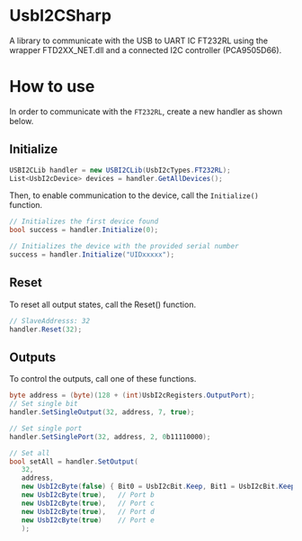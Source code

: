 # UsbI2CSharp
A library to communicate with the USB to UART IC FT232RL using the wrapper FTD2XX_NET.dll and
a connected I2C controller (PCA9505D66).

# How to use
In order to communicate with the `FT232RL`, create a new handler as shown below.

## Initialize
```cs
USBI2CLib handler = new USBI2CLib(UsbI2cTypes.FT232RL);
List<UsbI2cDevice> devices = handler.GetAllDevices();
```

Then, to enable communication to the device, call the `Initialize()` function.
```cs
// Initializes the first device found
bool success = handler.Initialize(0);

// Initializes the device with the provided serial number
success = handler.Initialize("UIDxxxxx");
```

## Reset
To reset all output states, call the Reset() function.
```cs
// SlaveAddresss: 32
handler.Reset(32);
```

## Outputs
To control the outputs, call one of these functions.
```cs
byte address = (byte)(128 + (int)UsbI2cRegisters.OutputPort);
// Set single bit
handler.SetSingleOutput(32, address, 7, true);

// Set single port
handler.SetSinglePort(32, address, 2, 0b11110000);

// Set all
bool setAll = handler.SetOutput(
   32,
   address,
   new UsbI2cByte(false) { Bit0 = UsbI2cBit.Keep, Bit1 = UsbI2cBit.Keep, Bit2 = UsbI2cBit.Keep, Bit3 = UsbI2cBit.Keep },
   new UsbI2cByte(true),   // Port b
   new UsbI2cByte(true),   // Port c
   new UsbI2cByte(true),   // Port d
   new UsbI2cByte(true)    // Port e
   );
```
